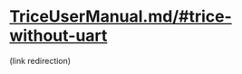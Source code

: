 # [TriceUserManual.md/#trice-without-uart](./TriceUserManual.md/#trice-without-uart)

(link redirection)